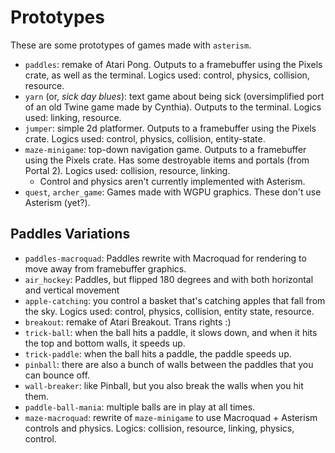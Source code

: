 # Prototypes

These are some prototypes of games made with `asterism`.

- `paddles`: remake of Atari Pong. Outputs to a framebuffer using the Pixels crate, as well as the terminal. Logics used: control, physics, collision, resource.
- `yarn` (or, _sick day blues_): text game about being sick (oversimplified port of an old Twine game made by Cynthia). Outputs to the terminal. Logics used: linking, resource.
- `jumper`: simple 2d platformer. Outputs to a framebuffer using the Pixels crate. Logics used: control, physics, collision, entity-state.
- `maze-minigame`: top-down navigation game. Outputs to a framebuffer using the Pixels crate. Has some destroyable items and portals (from Portal 2). Logics used: collision, resource, linking.
    - Control and physics aren't currently implemented with Asterism.
- `quest`, `archer_game`: Games made with WGPU graphics. These don't use Asterism (yet?).

<!-- some of the text here for earlier prototypes is originally from a writeup for a demo from Summer 2020, by Cynthia Li and Julie Ye: https://pom-itb-gitlab01.campus.pomona.edu/cxla2018/asterism-demo. -->

## Paddles Variations
- `paddles-macroquad`: Paddles rewrite with Macroquad for rendering to move away from framebuffer graphics.
- `air_hockey`: Paddles, but flipped 180 degrees and with both horizontal and vertical movement
- `apple-catching`: you control a basket that's catching apples that fall from the sky. Logics used: control, physics, collision, entity state, resource.
- `breakout`: remake of Atari Breakout. Trans rights :)
- `trick-ball`: when the ball hits a paddle, it slows down, and when it hits the top and bottom walls, it speeds up.
- `trick-paddle`: when the ball hits a paddle, the paddle speeds up.
- `pinball`: there are also a bunch of walls between the paddles that you can bounce off.
- `wall-breaker`: like Pinball, but you also break the walls when you hit them.
- `paddle-ball-mania`: multiple balls are in play at all times.
- `maze-macroquad`: rewrite of `maze-minigame` to use Macroquad + Asterism controls and physics. Logics: collision, resource, linking, physics, control.

